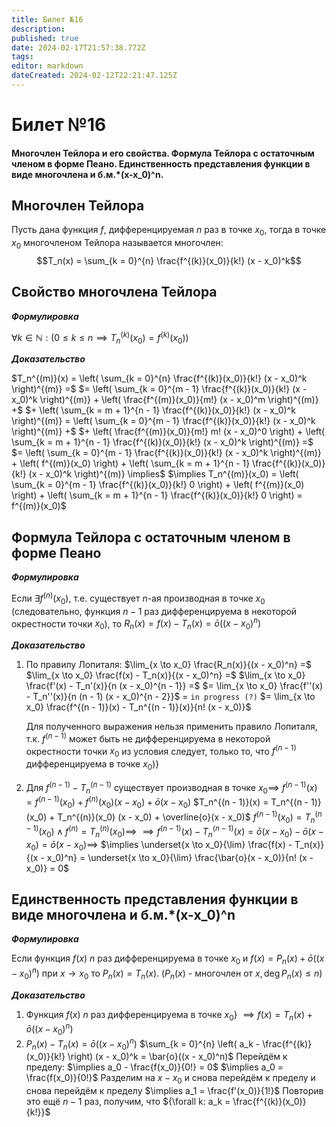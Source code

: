 ```yaml
---
title: Билет №16
description: 
published: true
date: 2024-02-17T21:57:38.772Z
tags: 
editor: markdown
dateCreated: 2024-02-12T22:21:47.125Z
---
```


# Билет №16
#### Многочлен Тейлора и его свойства. Формула Тейлора с остаточным членом в форме Пеано. Единственность представления функции в виде многочлена и б.м.*(x-x_0)^n.

## Многочлен Тейлора

Пусть дана функция $f$, дифференцируемая $n$ раз в точке $x_0$, тогда в точке $x_0$ многочленом Тейлора называется многочлен:
$$T_n(x) = \sum_{k = 0}^{n} \frac{f^{(k)}(x_0)}{k!} (x - x_0)^k$$

## Свойство многочлена Тейлора

***Формулировка***

$\forall k \in \mathbb{N}: (0 \le k \le n \implies T^{(k)}_n(x_0) = f^{(k)}(x_0) )$

***Доказательство***

$T_n^{(m)}(x) = \left( \sum_{k = 0}^{n} \frac{f^{(k)}(x_0)}{k!} (x - x_0)^k \right)^{(m)} =$
$= \left( \sum_{k = 0}^{m - 1} \frac{f^{(k)}(x_0)}{k!} (x - x_0)^k \right)^{(m)} + \left( \frac{f^{(m)}(x_0)}{m!} (x - x_0)^m \right)^{(m)} +$
$+ \left( \sum_{k = m + 1}^{n - 1} \frac{f^{(k)}(x_0)}{k!} (x - x_0)^k \right)^{(m)} = \left( \sum_{k = 0}^{m - 1} \frac{f^{(k)}(x_0)}{k!} (x - x_0)^k \right)^{(m)} +$
$+ \left( \frac{f^{(m)}(x_0)}{m!} m! (x - x_0)^0 \right) + \left( \sum_{k = m + 1}^{n - 1} \frac{f^{(k)}(x_0)}{k!} (x - x_0)^k \right)^{(m)} =$
$= \left( \sum_{k = 0}^{m - 1} \frac{f^{(k)}(x_0)}{k!} (x - x_0)^k \right)^{(m)} + \left( f^{(m)}(x_0) \right) + \left( \sum_{k = m + 1}^{n - 1} \frac{f^{(k)}(x_0)}{k!} (x - x_0)^k \right)^{(m)} \implies$
$\implies T_n^{(m)}(x_0) = \left( \sum_{k = 0}^{m - 1} \frac{f^{(k)}(x_0)}{k!} 0 \right) + \left( f^{(m)}(x_0) \right) + \left( \sum_{k = m + 1}^{n - 1} \frac{f^{(k)}(x_0)}{k!} 0 \right) = f^{(m)}(x_0)$

## Формула Тейлора с остаточным членом в форме Пеано

***Формулировка***

Если $\exists f^{(n)}(x_0)$, т.е. существует $n$-ая производная в точке $x_0$
(следовательно, функция $n - 1$ раз дифференцируема в некоторой окрестности точки $x_0$), то $R_n(x) = f(x) - T_n(x) = \bar{o}((x - x_0)^n)$

***Доказательство***
1. По правилу Лопиталя:
	$\lim_{x \to x_0} \frac{R_n(x)}{(x - x_0)^n} =$
	$\lim_{x \to x_0} \frac{f(x) - T_n(x)}{(x - x_0)^n} =$
	$\lim_{x \to x_0} \frac{f'(x) - T_n'(x)}{n (x - x_0)^{n - 1}} =$
	$= \lim_{x \to x_0} \frac{f''(x) - T_n''(x)}{n (n - 1) (x - x_0)^{n - 2}}$
	$=$ `in progress (?)`
	$= \lim_{x \to x_0} \frac{f^{(n - 1)}(x) - T_n^{(n - 1)}(x)}{n! (x - x_0)}$

	Для полученного выражения нельзя применить правило Лопиталя, т.к. $f^{(n - 1)}$
	может быть не дифференцируема в некоторой окрестности точки $x_0$
	из условия следует, только то, что $f^{(n - 1)}$ дифференцируема в точке $x_0$)}

2. Для $f^{(n - 1)} - T_n^{(n - 1)}$ существует производная в точке $x_0 \implies$
	$f^{(n - 1)}(x) = f^{(n - 1)}(x_0) + f^{(n)}(x_0) (x - x_0) + \bar{o}(x - x_0)$
	$T_n^{(n - 1)}(x) = T_n^{(n - 1)}(x_0) + T_n^{(n)}(x_0) (x - x_0) + \overline{o}(x - x_0)$
	$f^{(n - 1)}(x_0) = T_n^{(n - 1)}(x_0) \wedge f^{(n)} = T_n^{(n)}(x_0) \implies$
	$\implies f^{(n - 1)}(x) - T_n^{(n - 1)}(x) = \bar{o}(x - x_0) - \bar{o}(x - x_0) = \bar{o}(x - x_0) \implies$
	$\implies \underset{x \to x_0}{\lim} \frac{f(x) - T_n(x)}{(x - x_0)^n} = \underset{x \to x_0}{\lim} \frac{\bar{o}(x - x_0)}{n! (x - x_0)} = 0$

## Единственность представления функции в виде многочлена и б.м.*(x-x_0)^n

***Формулировка***

Если функция $f(x)$ $n$ раз дифференцируема в точке $x_0$ и
$f(x) = P_n(x) + \bar{o}((x - x_0)^n)$ при $x \to x_0$ то $P_n(x) = T_n(x)$.
($P_n(x)$ - многочлен от $x, \deg P_n(x) \le n$)

***Доказательство***

1. Функция $f(x)$ $n$ раз дифференцируема в точке $x_0$} 
	$\implies f(x) = T_n(x) + \bar{o}((x - x_0)^n)$
2. $P_n(x) - T_n(x) = \bar{o}((x - x_0)^n)$
	$\sum_{k = 0}^{n} \left( a_k - \frac{f^{(k)}(x_0)}{k!} \right) (x - x_0)^k = \bar{o}((x - x_0)^n)$
	Перейдём к пределу: 
	$\implies a_0 - \frac{f(x_0)}{0!} = 0$
	$\implies a_0 = \frac{f(x_0)}{0!}$
	Разделим на $x - x_0$ и снова перейдём к пределу и снова перейдём к пределу
	$\implies a_1 = \frac{f'(x_0)}{1!}$
	Повторив это ещё $n - 1$ раз, получим, что ${\forall k: a_k = \frac{f^{(k)}(x_0)}{k!}}$